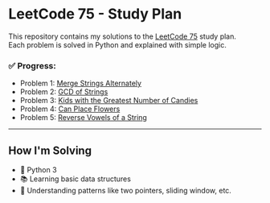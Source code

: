 # LeetCode 75 - Study Plan

This repository contains my solutions to the [LeetCode 75](https://leetcode.com/study-plan/leetcode-75/) study plan.  
Each problem is solved in Python and explained with simple logic.

### ✅ Progress:
- Problem 1: [Merge Strings Alternately](https://leetcode.com/problems/merge-strings-alternately/)
- Problem 2: [GCD of Strings](https://leetcode.com/problems/greatest-common-divisor-of-strings/)
- Problem 3: [Kids with the Greatest Number of Candies](https://leetcode.com/problems/kids-with-the-greatest-number-of-candies/)
- Problem 4: [Can Place Flowers](https://leetcode.com/problems/can-place-flowers/)
- Problem 5: [Reverse Vowels of a String](https://leetcode.com/problems/reverse-vowels-of-a-string/)
---

## How I'm Solving
- 🔰 Python 3
- 📚 Learning basic data structures
- 🧠 Understanding patterns like two pointers, sliding window, etc.
